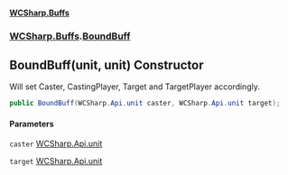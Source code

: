 #### [WCSharp.Buffs](README.md 'README')
### [WCSharp.Buffs](WCSharp.Buffs.md 'WCSharp.Buffs').[BoundBuff](WCSharp.Buffs.BoundBuff.md 'WCSharp.Buffs.BoundBuff')

## BoundBuff(unit, unit) Constructor

Will set Caster, CastingPlayer, Target and TargetPlayer accordingly.

```csharp
public BoundBuff(WCSharp.Api.unit caster, WCSharp.Api.unit target);
```
#### Parameters

<a name='WCSharp.Buffs.BoundBuff.BoundBuff(WCSharp.Api.unit,WCSharp.Api.unit).caster'></a>

`caster` [WCSharp.Api.unit](https://docs.microsoft.com/en-us/dotnet/api/WCSharp.Api.unit 'WCSharp.Api.unit')

<a name='WCSharp.Buffs.BoundBuff.BoundBuff(WCSharp.Api.unit,WCSharp.Api.unit).target'></a>

`target` [WCSharp.Api.unit](https://docs.microsoft.com/en-us/dotnet/api/WCSharp.Api.unit 'WCSharp.Api.unit')